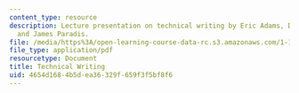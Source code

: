```yaml
---
content_type: resource
description: Lecture presentation on technical writing by Eric Adams, Debbie Levey,
  and James Paradis.
file: /media/https%3A/open-learning-course-data-rc.s3.amazonaws.com/1-133-masters-of-engineering-concepts-of-engineering-practice-fall-2007/4654d1684b5dea36329f659f3f5bf8f6_lec_02.pdf
file_type: application/pdf
resourcetype: Document
title: Technical Writing
uid: 4654d168-4b5d-ea36-329f-659f3f5bf8f6
---
```

